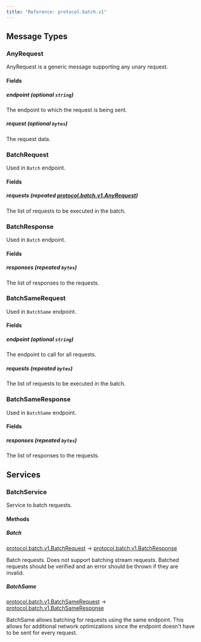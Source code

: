 ```yaml
---
title: "Reference: protocol.batch.v1"
---
```

## Message Types 

### AnyRequest
AnyRequest is a generic message supporting any unary request.

#### Fields


##### endpoint (optional  `string`)
The endpoint to which the request is being sent.
##### request (optional  `bytes`)
The request data.

### BatchRequest
Used in `Batch` endpoint.

#### Fields


##### requests (repeated  [protocol.batch.v1.AnyRequest](#anyrequest))
The list of requests to be executed in the batch.

### BatchResponse
Used in `Batch` endpoint.

#### Fields


##### responses (repeated  `bytes`)
The list of responses to the requests.

### BatchSameRequest
Used in `BatchSame` endpoint.

#### Fields


##### endpoint (optional  `string`)
The endpoint to call for all requests.
##### requests (repeated  `bytes`)
The list of requests to be executed in the batch.

### BatchSameResponse
Used in `BatchSame` endpoint.

#### Fields


##### responses (repeated  `bytes`)
The list of responses to the requests.

## Services 

### BatchService

Service to batch requests.
#### Methods

##### Batch
[protocol.batch.v1.BatchRequest](#batchrequest) -> [protocol.batch.v1.BatchResponse](#batchresponse)

Batch requests.
Does not support batching stream requests.
Batched requests should be verified and an error should be thrown if they
are invalid.
##### BatchSame
[protocol.batch.v1.BatchSameRequest](#batchsamerequest) -> [protocol.batch.v1.BatchSameResponse](#batchsameresponse)

BatchSame allows batching for requests using the same endpoint.
This allows for additional network optimizations since the endpoint doesn't
have to be sent for every request.
